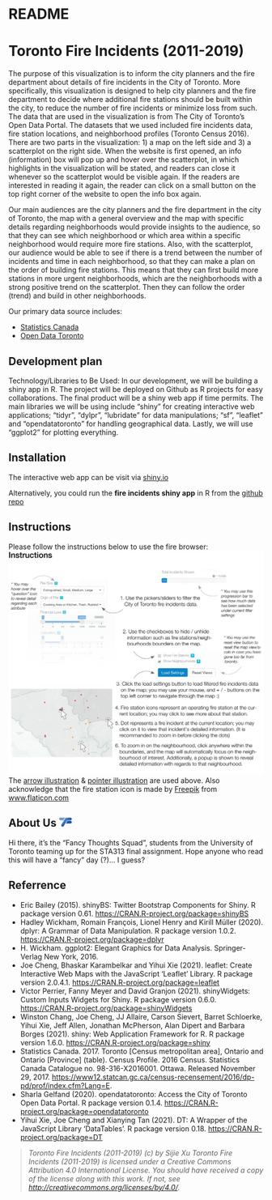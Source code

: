 README
================

# Toronto Fire Incidents (2011-2019)

The purpose of this visualization is to inform the city planners and the
fire department about details of fire incidents in the City of Toronto.
More specifically, this visualization is designed to help city planners
and the fire department to decide where additional fire stations should
be built within the city, to reduce the number of fire incidents or
minimize loss from such. The data that are used in the visualization is
from The City of Toronto’s Open Data Portal. The datasets that we used
included fire incidents data, fire station locations, and neighborhood
profiles (Toronto Census 2016). There are two parts in the
visualization: 1) a map on the left side and 3) a scatterplot on the
right side. When the website is first opened, an info (information) box
will pop up and hover over the scatterplot, in which highlights in the
visualization will be stated, and readers can close it whenever so the
scatterplot would be visible again. If the readers are interested in
reading it again, the reader can click on a small button on the top
right corner of the website to open the info box again.

Our main audiences are the city planners and the fire department in the
city of Toronto, the map with a general overview and the map with
specific details regarding neighborhoods would provide insights to the
audience, so that they can see which neighborhood or which area within a
specific neighborhood would require more fire stations. Also, with the
scatterplot, our audience would be able to see if there is a trend
between the number of incidents and time in each neighborhood, so that
they can make a plan on the order of building fire stations. This means
that they can first build more stations in more urgent neighborhoods,
which are the neighborhoods with a strong positive trend on the
scatterplot. Then they can follow the order (trend) and build in other
neighborhoods.

Our primary data source includes:

  - [Statistics
    Canada](https://www12.statcan.gc.ca/census-recensement/2016/rt-td/population-eng.cfm)
  - [Open Data
    Toronto](https://www.toronto.ca/city-government/data-research-maps/open-data/)

## Development plan

Technology/Libraries to Be Used: In our development, we will be building
a shiny app in R. The project will be deployed on Github as R projects
for easy collaborations. The final product will be a shiny web app if
time permits. The main libraries we will be using include “shiny” for
creating interactive web applications; “tidyr”, “dylpr”, “lubridate” for
data manipulations; “sf”, “leaflet” and “opendatatoronto” for handling
geographical data. Lastly, we will use “ggplot2” for plotting
everything.

## Installation

The interactive web app can be visit via
[shiny.io](https://sijiexu.shinyapps.io/City_of_Toronto_fire_incidents_browser/)

Alternatively, you could run the **fire incidents shiny app** in R from 
the [github repo](https://github.com/JackXu2333/STA313_Final_Project) 

## Instructions

Please follow the instructions below to use the fire browser:
![Instructions](app/www/map-instructions.png) The [arrow
illustration](https://www.freepik.com/premium-vector/black-arrows-hand-drawing_11877923.htm)
& [pointer
illustration](https://www.freepik.com/premium-vector/pointer-cursor-mouse-icon_6896206.htm#page=1&query=pointers&position=32)
are used above. Also acknowledge that the fire station icon is made by
<a href="https://www.freepik.com" title="Freepik">Freepik</a> from
<a href="https://www.flaticon.com/" title="Flaticon">www.flaticon.com</a>

## About Us <img src="app/www/logo.png" width="25" height="auto">

Hi there, it’s the “Fancy Thoughts Squad”, students from the University
of Toronto teaming up for the STA313 final assignment. Hope anyone who
read this will have a “fancy” day (?)… I guess?

## Referrence

  - Eric Bailey (2015). shinyBS: Twitter Bootstrap Components for Shiny.
    R package version 0.61. <https://CRAN.R-project.org/package=shinyBS>
  - Hadley Wickham, Romain François, Lionel Henry and Kirill Müller
    (2020). dplyr: A Grammar of Data Manipulation. R package version
    1.0.2. <https://CRAN.R-project.org/package=dplyr>
  - H. Wickham. ggplot2: Elegant Graphics for Data Analysis.
    Springer-Verlag New York, 2016.
  - Joe Cheng, Bhaskar Karambelkar and Yihui Xie (2021). leaflet: Create
    Interactive Web Maps with the JavaScript ‘Leaflet’ Library. R
    package version 2.0.4.1.
    <https://CRAN.R-project.org/package=leaflet>
  - Victor Perrier, Fanny Meyer and David Granjon (2021). shinyWidgets:
    Custom Inputs Widgets for Shiny. R package version 0.6.0.
    <https://CRAN.R-project.org/package=shinyWidgets>
  - Winston Chang, Joe Cheng, JJ Allaire, Carson Sievert, Barret
    Schloerke, Yihui Xie, Jeff Allen, Jonathan McPherson, Alan Dipert
    and Barbara Borges (2021). shiny: Web Application Framework for R. R
    package version 1.6.0. <https://CRAN.R-project.org/package=shiny>
  - Statistics Canada. 2017. Toronto \[Census metropolitan area\],
    Ontario and Ontario \[Province\] (table). Census Profile. 2016
    Census. Statistics Canada Catalogue no. 98-316-X2016001. Ottawa.
    Released November 29, 2017.
    <https://www12.statcan.gc.ca/census-recensement/2016/dp-pd/prof/index.cfm?Lang=E>.
  - Sharla Gelfand (2020). opendatatoronto: Access the City of Toronto
    Open Data Portal. R package version 0.1.4.
    <https://CRAN.R-project.org/package=opendatatoronto>
  - Yihui Xie, Joe Cheng and Xianying Tan (2021). DT: A Wrapper of the
    JavaScript Library ‘DataTables’. R package version 0.18.
    <https://CRAN.R-project.org/package=DT>

> *Toronto Fire Incidents (2011-2019) (c) by Sijie Xu* *Toronto Fire
> Incidents (2011-2019) is licensed under a Creative Commons Attribution
> 4.0 International License.* *You should have received a copy of the
> license along with this work. If not, see
> <http://creativecommons.org/licenses/by/4.0/>.*
